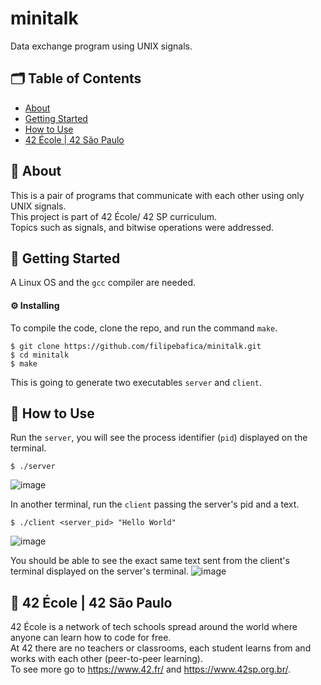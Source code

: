 # minitalk
Data exchange program using UNIX signals.

## 🗂 Table of Contents
* [About](#-about)
* [Getting Started](#-getting-started)
* [How to Use](#-how-to-use)
* [42 École | 42 São Paulo](#-42-école--42-são-paulo)

## 🧐 About
This is a pair of programs that communicate with each other using only UNIX signals.\
This project is part of 42 École/ 42 SP curriculum.\
Topics such as signals, and bitwise operations were addressed.

## 🏁 Getting Started
A Linux OS and the `gcc` compiler are needed.

#### ⚙️ Installing
To compile the code, clone the repo, and run the command `make`.
```
$ git clone https://github.com/filipebafica/minitalk.git
$ cd minitalk
$ make
```
This is going to generate two executables `server` and `client`.

## 🎈 How to Use
Run the `server`, you will see the process identifier (`pid`) displayed on the terminal.
```
$ ./server
```
![image](https://user-images.githubusercontent.com/31427890/133507418-d76eb478-ace0-402c-a6e1-0c65c53201fb.png)

In another terminal, run the `client` passing the server's pid and a text.
```
$ ./client <server_pid> "Hello World"
```
![image](https://user-images.githubusercontent.com/31427890/133507572-809bcf57-5c5b-476a-ba4b-ac2a6e512005.png)

You should be able to see the exact same text sent from the client's terminal displayed on the server's terminal.
![image](https://user-images.githubusercontent.com/31427890/133507661-8fa4e101-7352-489f-ab3d-f8c761d293d3.png)


## 🏫 42 École | 42 São Paulo
42 École is a network of tech schools spread around the world where anyone can learn how to code for free.\
At 42 there are no teachers or classrooms, each student learns from and works with each other (peer-to-peer learning).\
To see more go to https://www.42.fr/ and https://www.42sp.org.br/.
